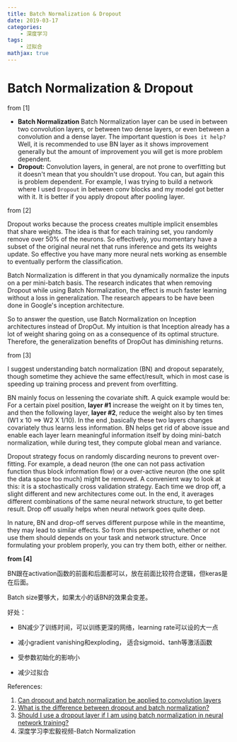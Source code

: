 ```yaml
---
title: Batch Normalization & Dropout
date: 2019-03-17
categories:
    - 深度学习
tags:
    - 过拟合
mathjax: true
---
```


# Batch Normalization & Dropout

from [1]

- **Batch Normalization** Batch Normalization layer can be used in between two convolution layers, or between two dense layers, or even between a convolution and a dense layer. The important question is `Does it help?` Well, it is recommended to use BN layer as it shows improvement generally but the amount of improvement you will get is more problem dependent.
- **Dropout:** Convolution layers, in general, are not prone to overfitting but it doesn't mean that you shouldn't use dropout. You can, but again this is problem dependent. For example, I was trying to build a network where I used `Dropout` in between conv blocks and my model got better with it. It is better if you apply dropout after pooling layer.

from [2]

Dropout works because the process creates multiple implicit ensembles that share weights. The idea is that for each training set, you randomly remove over 50% of the neurons. So effectively, you momentary have a subset of the original neural net that runs inference and gets its weights update. So effective you have many more neural nets working as ensemble to eventually perform the classification.

Batch Normalization is different in that you dynamically normalize the inputs on a per mini-batch basis. The research indicates that when removing Dropout while using Batch Normalization, the effect is much faster learning without a loss in generalization. The research appears to be have been done in Google's inception architecture.

So to answer the question, use Batch Normalization on Inception architectures instead of DropOut. My intuition is that Inception already has a lot of weight sharing going on as a consequence of its optimal structure. Therefore, the generalization benefits of DropOut has diminishing returns.

from [3]

I suggest understanding batch normalization (BN) and dropout separately, though sometime they achieve the same effect/result, which in most case is speeding up training process and prevent from overfitting.

BN mainly focus on lessening the covariate shift. A quick example would be: For a certain pixel position, **layer #1** increase the weight on it by times ten, and then the following layer, **layer #2**, reduce the weight also by ten times (W1 x 10 ==> W2 X 1/10). In the end ,basically these two layers changes covariately thus learns less information. BN helps get rid of above issue and enable each layer learn meaningful information itself by doing mini-batch normalization, while during test, they compute global mean and variance.

Dropout strategy focus on randomly discarding neurons to prevent over-fitting. For example, a dead neuron (the one can not pass activation function thus block information flow) or a over-active neuron (the one split the data space too much) might be removed. A convenient way to look at this: it is a stochastically cross validation strategy. Each time we drop off, a slight different and new architectures come out. In the end, it averages different combinations of the same neural network structure, to get better result. Drop off usually helps when neural network goes quite deep.

In nature, BN and drop-off serves different purpose while in the meantime, they may lead to similar effects. So from this perspective, whether or not use them should depends on your task and network structure. Once formulating your problem properly, you can try them both, either or neither.

**from [4]**

BN跟在activation函数的前面和后面都可以，放在前面比较符合逻辑，但keras是在后面。

Batch size要够大，如果太小的话BN的效果会变差。

好处：

- BN减少了训练时间，可以训练更深的网络，learning rate可以设的大一点

- 减小gradient vanishing和exploding， 适合sigmoid、tanh等激活函数
- 受参数初始化的影响小
- 减少过拟合



References:

1. [Can dropout and batch normalization be applied to convolution layers](https://datascience.stackexchange.com/questions/25722/can-dropout-and-batch-normalization-be-applied-to-convolution-layers)
2. [What is the difference between dropout and batch normalization?](https://www.quora.com/What-is-the-difference-between-dropout-and-batch-normalization)
3. [Should I use a dropout layer if I am using batch normalization in neural network training?](https://www.quora.com/Should-I-use-a-dropout-layer-if-I-am-using-batch-normalization-in-neural-network-training)
4. 深度学习李宏毅视频-Batch Normalization

